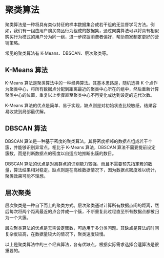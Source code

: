 # 聚类算法

聚类算法是一种将具有类似特征的样本数据集合成若干组的无监督学习方法。例如，我们有一组由用户购买商品行为组成的数据集，通过聚类算法可以将具有相似购买行为模式的用户分为同一组，进一步挖掘消费者偏好，帮助商家制定更好的营销策略。

常见的聚类算法有 K-Means、DBSCAN、层次聚类等。

## K-Means 算法

K-Means 算法是聚类算法中的一种经典算法。其基本思路是，随机选择 K 个点作为聚类中心，将所有数据点分配到距离最近的聚类中心所在的组中，然后重新计算聚类中心的位置，重复以上步骤直至聚类中心不再变化或达到设定的迭代次数。

K-Means 算法的优点是简单、易于实现，缺点则是对初始状态比较敏感，结果容易收敛到局部最优解。

## DBSCAN 算法

DBSCAN 算法是一种基于密度的聚类算法。其将密度相邻的数据点组成若干个簇，并能够识别异常点。相比于 K-Means 算法，DBSCAN 算法不需要提前设定簇数，而是判断数据点的密度以自适应地推断出簇的数目。

DBSCAN 算法的优点是对离群点的识别能力较强，而且不需要预先指定簇的数量，算法结果相对稳定。缺点则是在高维数据情况下，因为数据点密度难以统计，聚类效果可能不理想。

## 层次聚类

层次聚类是一种自下而上的聚类方式。层次聚类通过计算所有数据点间的距离，然后每次将两个距离最近的点合并成一个簇，不断重复此过程直至所有数据点都被归为一个大簇。

层次聚类算法的优点是无需设定簇数，可适用于多分类问题。其缺点是算法的时间复杂度较高，在数据量较大的情况下，聚类速度较慢。

以上是聚类算法中的三个经典算法，各有优缺点，根据实际需求选择合适算法是很重要的。